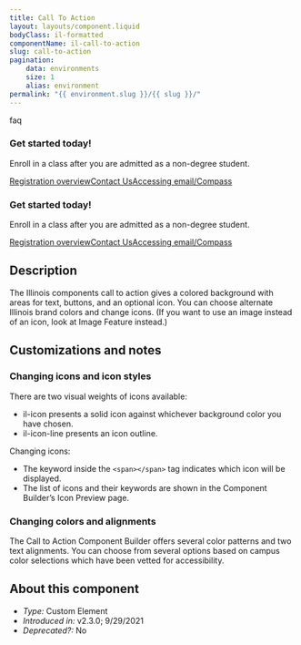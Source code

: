```yaml
---
title: Call To Action
layout: layouts/component.liquid
bodyClass: il-formatted
componentName: il-call-to-action
slug: call-to-action
pagination:
    data: environments
    size: 1
    alias: environment
permalink: "{{ environment.slug }}/{{ slug }}/"
---
```

<div class="template-information" data-name="default">
<span slot="icon" class="il-icon-line">faq</span>
<h3>Get started today!</h3>
<p>Enroll in a class after you are admitted as a non-degree student.</p>
<p><a href="#" class="il-button">Registration overview</a><a href="#" class="il-button">Contact Us</a><a href="#" class="il-button">Accessing email/Compass</a></p>
</div>

<div class="template-information" data-name="no icon">
<h3>Get started today!</h3>
<p>Enroll in a class after you are admitted as a non-degree student.</p>
<p><a href="#" class="il-button">Registration overview</a><a href="#" class="il-button">Contact Us</a><a href="#" class="il-button">Accessing email/Compass</a></p>
</div>

## Description 
The Illinois components call to action gives a colored background with areas for text, buttons, and an optional icon. You can choose alternate Illinois brand colors and change icons. (If you want to use an image instead of an icon, look at Image Feature instead.) 

## Customizations and notes 
### Changing icons and icon styles
There are two visual weights of icons available:
* il-icon presents a solid icon against whichever background color you have chosen.
* il-icon-line presents an icon outline.

Changing icons:
* The keyword inside the `<span></span>` tag indicates which icon will be displayed.
* The list of icons and their keywords are shown in the Component Builder’s Icon Preview page.

### Changing colors and alignments 
The Call to Action Component Builder offers several color patterns and two text alignments. You can choose from several options based on campus color selections which have been vetted for accessibility.

## About this component 
* *Type:* Custom Element 
* *Introduced in:* v2.3.0; 9/29/2021 
* *Deprecated?:* No 
